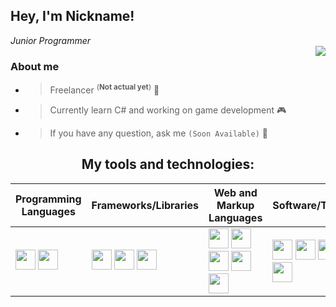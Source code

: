 ## Hey, I'm Nickname!
*<!--Web Developer /--> Junior Programmer*
<br />
<img align="right" src="https://github-readme-stats.vercel.app/api?username=nickn4medev&show_icons=true&theme=tokyonight">

### About me
+ > Freelancer <sup>(**Not actual yet**)</sup> 👤<!--FrontEnd Engineer and BackEnd Engineer 💻-->
+ > Currently learn C# and working on game development 🎮
+ > If you have any question, ask me <!--[here](https://discord.com/)-->`(Soon Available)` 💬

<h2 align="center">My tools and technologies:</h2>

| **Programming Languages** | **Frameworks/Libraries** | **Web and Markup Languages** | **Software/Tools** |
| ------------- | ------------- | ------------- | ------------- |
| <code>[<img height="32" width="32" src="https://cdn.simpleicons.org/csharp/6637e6" />](## "C#, C Sharp")</code> <code>[<img height="32" width="32" src="https://cdn.simpleicons.org/cplusplus/2659bf" />](## "C++")</code> <!--<code><img height="20" src="" alt="Java"></code>--> | <code>[<img height="32" width="32" src="https://cdn.simpleicons.org/react/1f8bcf" />](## "React.js")</code> <code>[<img height="32" width="32" src="https://cdn.simpleicons.org/tailwindcss/5cbbff" />](## "Tailwindcss")</code> <code>[<img height="32" width="32" src="https://cdn.simpleicons.org/discord/11964b" />](## "discord.js")</code> | <code>[<img height="32" width="32" src="https://cdn.simpleicons.org/html5/ff510d" />](## "HTML")</code> <code>[<img height="32" width="32" src="https://cdn.simpleicons.org/css3/0d45ff" />](## "CSS")</code> <code>[<img height="32" width="32" src="https://cdn.simpleicons.org/javascript/e8d500" />](## "JS, Javascript")</code> <code>[<img height="32" width="32" src="https://cdn.simpleicons.org/typescript/1d85e0" />](## "TS, TypeScript")</code> <code>[<img height="32" width="32" src="https://cdn.simpleicons.org/nodedotjs/71e866" />](## "Node.js")</code> | <code>[<img height="32" width="32" src="https://cdn.simpleicons.org/visualstudio/a761f2" />](## "VS, Visual Studio")</code> <code>[<img height="32" width="32" src="https://cdn.simpleicons.org/visualstudiocode/278adb" />](## "VSC, Visual Studio Code")</code> <code>[<img height="32" width="32" src="https://cdn.simpleicons.org/git/f05337" />](## "Git")</code> <code>[<img height="32" width="32" src="https://cdn.simpleicons.org/blender/ff8121" />](## "Blender")</code> |
